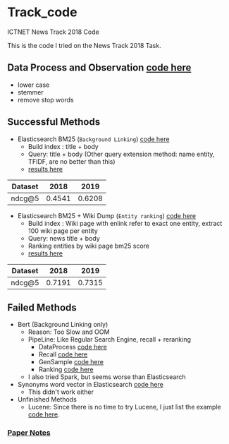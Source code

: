# Track_code
ICTNET News Track 2018 Code

This is the code I tried on the News Track 2018 Task.

## Data Process and Observation [code here](./src/DataProcess)

* lower case
* stemmer
* remove stop words

## Successful Methods

* Elasticsearch BM25 (`Background Linking`) [code here](./src/elastic)
  * Build index : title + body
  * Query: title + body (Other query extension method: name entity, TFIDF, are no better than this)
  * [results here](./ICTNET_stem.trec_eval)

| Dataset | 2018 | 2019 |
|-----|-----|-----|
| ndcg@5 | 0.4541 | 0.6208 |

* Elasticsearch BM25  + Wiki Dump (`Entity ranking`) [code here](./src/entity)
  * Build index : Wiki page with enlink refer to exact one entity, extract 100 wiki page per entity
  * Query: news title + body
  * Ranking entities by wiki page bm25 score 
  * [results here](./ICTNET_estem.trec_eval)

| Dataset | 2018 | 2019 |
|-----|-----|-----|
| ndcg@5 | 0.7191 | 0.7315 |

##  Failed Methods

  * Bert (Background Linking only)
      * Reason: Too Slow and OOM
      * PipeLine: Like Regular Search Engine, recall + reranking
        * DataProcess [code here](./src/DataProcess)
        * Recall [code here](./src/Recall)
        * GenSample [code here](./src/GenSample)
        * Ranking [code here](./src/Ranking)
      * I also tried Spark, but seems worse than Elasticsearch
* Synonyms word vector in Elasticsearch [code here](./src/vector)
     * This didn't work either
* Unfinished Methods
  * Lucene: Since there is no time to try Lucene, I just list the example [code here](./src/lucene).

### [Paper Notes](https://github.com/lixiyi/Track_Report)